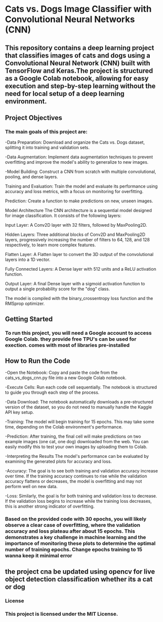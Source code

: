 # Cats vs. Dogs Image Classifier with Convolutional Neural Networks (CNN) #


## This repository contains a deep learning project that classifies images of cats and dogs using a Convolutional Neural Network (CNN) built with TensorFlow and Keras.The project is structured as a Google Colab notebook, allowing for easy execution and step-by-step learning without the need for local setup of a deep learning environment. ##

## Project Objectives ##
### The main goals of this project are: ###

-Data Preparation: Download and organize the Cats vs. Dogs dataset, splitting it into training and validation sets.

-Data Augmentation: Implement data augmentation techniques to prevent overfitting and improve the model's ability to generalize to new images.

-Model Building: Construct a CNN from scratch with multiple convolutional, pooling, and dense layers.

Training and Evaluation: Train the model and evaluate its performance using accuracy and loss metrics, with a focus on monitoring for overfitting.

Prediction: Create a function to make predictions on new, unseen images.

Model Architecture
The CNN architecture is a sequential model designed for image classification. It consists of the following layers:

Input Layer: A Conv2D layer with 32 filters, followed by MaxPooling2D.

Hidden Layers: Three additional blocks of Conv2D and MaxPooling2D layers, progressively increasing the number of filters to 64, 128, and 128 respectively, to learn more complex features.

Flatten Layer: A Flatten layer to convert the 3D output of the convolutional layers into a 1D vector.

Fully Connected Layers: A Dense layer with 512 units and a ReLU activation function.

Output Layer: A final Dense layer with a sigmoid activation function to output a single probability score for the "dog" class.

The model is compiled with the binary_crossentropy loss function and the RMSprop optimizer.

## Getting Started ##

### To run this project, you will need a Google account to access Google Colab. they provide free TPU's can be used for exection. comes with most of libraries pre-installed ###

## How to Run the Code ##

-Open the Notebook: Copy and paste the code from the cats_vs_dogs_cnn.py file into a new Google Colab notebook. 

-Execute Cells: Run each code cell sequentially. The notebook is structured to guide you through each step of the process.

-Data Download: The notebook automatically downloads a pre-structured version of the dataset, so you do not need to manually handle the Kaggle API key setup.

-Training: The model will begin training for 15 epochs. This may take some time, depending on the Colab environment's performance. 

-Prediction: After training, the final cell will make predictions on two example images (one cat, one dog) downloaded from the web. You can easily modify this to test your own images by uploading them to Colab.

-Interpreting the Results
The model's performance can be evaluated by examining the generated plots for accuracy and loss.

-Accuracy: The goal is to see both training and validation accuracy increase over time. If the training accuracy continues to rise while the validation accuracy flattens or decreases, the model is overfitting and may not perform well on new data.

-Loss: Similarly, the goal is for both training and validation loss to decrease. If the validation loss begins to increase while the training loss decreases, this is another strong indicator of overfitting.

### Based on the provided code with 30 epochs, you will likely observe a clear case of overfitting, where the validation accuracy and loss plateau after about 15 epochs. This demonstrates a key challenge in machine learning and the importance of monitoring these plots to determine the optimal number of training epochs. Change epochs training to 15 wanna keep it minimal error ###

## the project cna be updated using opencv for live object detection classification whether its a cat or dog

### License
### This project is licensed under the MIT License.
